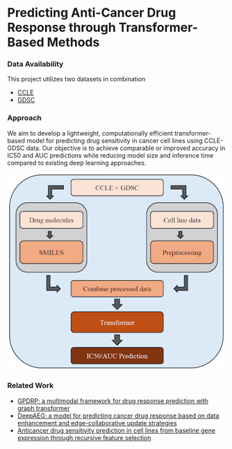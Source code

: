 # Predicting Anti-Cancer Drug Response through Transformer-Based Methods

### Data Availability
This project utilizes two datasets in combination
- [CCLE](https://www.cancerrxgene.org/)
- [GDSC](https://sites.broadinstitute.org/ccle/)


### Approach
We aim to develop a lightweight, computationally efficient transformer-based model for predicting drug sensitivity in cancer cell lines using CCLE-GDSC data. Our objective is to achieve comparable or improved accuracy in IC50 and AUC predictions while reducing model size and inference time compared to existing deep learning approaches.

![alt text](https://github.com/joebeyrer/transformer-based-drug-efficacy/blob/main/figures/workflow-diagram.png?raw=true)

### Related Work
- [GPDRP: a multimodal framework for drug response prediction with graph transformer](https://bmcbioinformatics.biomedcentral.com/articles/10.1186/s12859-023-05618-0)
- [DeepAEG: a model for predicting cancer drug response based on data enhancement and edge-collaborative update strategies](https://bmcbioinformatics.biomedcentral.com/articles/10.1186/s12859-024-05723-8)
- [Anticancer drug sensitivity prediction in cell lines from baseline gene expression through recursive feature selection](https://bmccancer.biomedcentral.com/articles/10.1186/s12885-015-1492-6)